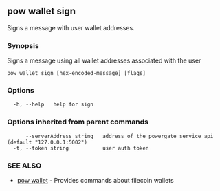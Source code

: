 ## pow wallet sign

Signs a message with user wallet addresses.

### Synopsis

Signs a message using all wallet addresses associated with the user

```
pow wallet sign [hex-encoded-message] [flags]
```

### Options

```
  -h, --help   help for sign
```

### Options inherited from parent commands

```
      --serverAddress string   address of the powergate service api (default "127.0.0.1:5002")
  -t, --token string           user auth token
```

### SEE ALSO

-   [pow wallet](pow_wallet.md) - Provides commands about filecoin wallets
